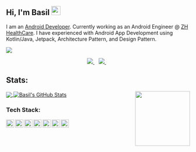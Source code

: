 <h2> Hi, I'm Basil <img src="https://media.giphy.com/media/hvRJCLFzcasrR4ia7z/giphy.gif" width="25px"> </h2> 

I am an [Android Developer](#). Currently working as an Android Engineer @ [ZH HealthCare](https://zhhealthcare.com/). I have experienced with Android App Development using Kotlin/Java, Jetpack, Architecture Pattern, and Design Pattern.

![](https://komarev.com/ghpvc/?username=e4basil&color=brightgreen&style=flat)

<p align='center'>

<a href="https://www.linkedin.com/in/basil-k-891974a2/">
  <img src="https://img.shields.io/badge/linkedin-%230077B5.svg?&style=for-the-badge&logo=linkedin&logoColor=white" />
</a>&nbsp;&nbsp;
    <!--
<a href="https://medium.com/@e4basil">
  <img src="https://img.shields.io/badge/medium-%2312100E.svg?&style=for-the-badge&logo=medium&logoColor=white" />
</a>&nbsp;&nbsp;
  -->
<a href="mailto:e4basil@gmail.com">
  <img src="https://img.shields.io/badge/email me-%23D14836.svg?&style=for-the-badge&logo=gmail&logoColor=white" />
</a>&nbsp;&nbsp;
</p>

## Stats:

<img align ="right" src = "https://i.imgur.com/w4pKOQi.jpg" width="150" height="150">

<a href="https://github.com/e4basil/e4basil">
  <img align="center" src="https://github-readme-stats.vercel.app/api/top-langs/?username=e4basil&hide=java,html&title_color=ffffff&text_color=c9cacc&icon_color=2bbc8a&bg_color=1d1f21" />
</a>

<a href="https://github.com/e4basil/e4basil">
  <img align="center" src="https://github-readme-stats.vercel.app/api?username=e4basil&show_icons=true&line_height=27&count_private=true&title_color=ffffff&text_color=c9cacc&icon_color=2bbc8a&bg_color=1d1f21" alt="Basil's GitHub Stats" />
</a>

### Tech Stack:

[<img align="left" alt="e4basil | pub" width="22px" src="https://cdn.jsdelivr.net/npm/simple-icons@v3/icons/android.svg" />][website]
[<img align="left" alt="e4basil | pub" width="22px" src="https://cdn.jsdelivr.net/npm/simple-icons@v3/icons/java.svg" />][website]
[<img align="left" alt="e4basil | pub" width="22px" src="https://cdn.jsdelivr.net/npm/simple-icons@v3/icons/kotlin.svg" />][website]
[<img align="left" alt="e4basil | pub" width="22px" src="https://cdn.jsdelivr.net/npm/simple-icons@v3/icons/gradle.svg" />][website]
[<img align="left" alt="e4basil | pub" width="22px" src="https://cdn.jsdelivr.net/npm/simple-icons@v3/icons/flutter.svg" />][website]
[<img align="left" alt="e4basil | pub" width="22px" src="https://cdn.jsdelivr.net/npm/simple-icons@v3/icons/dart.svg" />][website]
[<img align="left" alt="e4basil | pub" width="22px" src="https://cdn.jsdelivr.net/npm/simple-icons@v3/icons/git.svg" />][website]

[website]: e4basil.github.io
[twitter]: 
[instagram]: 
[linkedin]: https://www.linkedin.com/in/basil-k-891974a2/

<!--
## Languages & Frameworks:
- Android (Java/Kotlin)<img align="left" alt="android" width="22px" src="https://cdn.jsdelivr.net/npm/simple-icons@v3/icons/android.svg"/>

- Web (Laravel, React)<img align="left" alt="flutter" width="22px" src="https://cdn.jsdelivr.net/npm/simple-icons@v3/icons/react.svg"/><img align="left" alt="flutter" width="22px" src="https://cdn.jsdelivr.net/npm/simple-icons@v3/icons/laravel.svg"/>
-->

<!--
**e4basil/e4basil** is a ✨ _special_ ✨ repository because its `README.md` (this file) appears on your GitHub profile.
-->
